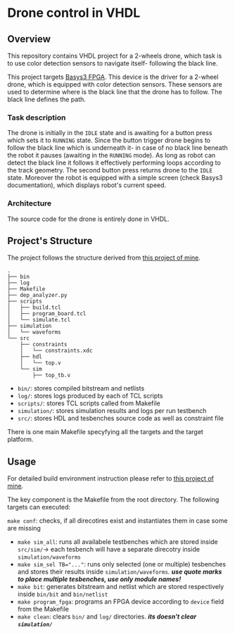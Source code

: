# Drone control in VHDL
## Overview
This repository contains VHDL project for a 2-wheels drone, which task is to use color detection sensors to navigate itself- following 
the black line. 

This project targets [Basys3 FPGA](https://digilent.com/reference/programmable-logic/basys-3/start?srsltid=AfmBOootJ_Xc5RPQhrUF_4EjSZz0n5AzfdAWLAsDfwucPtwLKkmuGbEX). This device is the driver for a 2-wheel drone, which is equipped with 
color detection sensors. These sensors are used to determine where is the black line that the drone has to follow. The black line defines
the path.

### Task description
The drone is initially in the ```IDLE``` state and is awaiting for a button press which sets it to ```RUNNING``` state. Since the 
button trigger drone begins to follow the black line which is underneath it- in case of no black line beneath the robot it pauses (awaiting in the ```RUNNING``` mode). As long as robot can detect the black line it follows it effectively performing loops according to the track geometry. The second button press returns drone to the ```IDLE``` state. Moreover the robot is equipped with a simple screen (check Basys3 documentation), which displays robot's current speed.

### Architecture
The source code for the drone is entirely done in VHDL. 

## Project's Structure
The project follows the structure derived from [this project of mine](https://github.com/szymek1/FPGA-TCL-Makefile-template).
```
.
├── bin
├── log
├── Makefile
├── dep_analyzer.py
├── scripts
│   ├── build.tcl
│   ├── program_board.tcl
│   └── simulate.tcl
├── simulation
│   └── waveforms
└── src
    ├── constraints
    │   └── constraints.xdc
    ├── hdl
    │   └── top.v
    └── sim
        ├── top_tb.v 
```
- ```bin/```: stores compiled bitstream and netlists
- ```log/```: stores logs produced by each of TCL scripts
- ```scripts/```: stores TCL scripts called from Makefile
- ```simulation/```: stores simulation results and logs per run testbench
- ```src/```: stores HDL and tesbenches source code as well as constraint file

There is one main Makefile specyfying all the targets and the target platform.

## Usage
For detailed build environment instruction please refer to [this project of mine](https://github.com/szymek1/FPGA-TCL-Makefile-template).

The key component is the Makefile from the root directory. The following targets can executed:

 ```make conf```: checks, if all direcotires exist and instantiates them in case some are missing
- ```make sim_all```: runs all availabele testbenches which are stored inside ```src/sim/```-> each tesbench will have a separate direcotry inside ```simulation/waveforms```
- ```make sim_sel TB="..."```: runs only selected (one or multiple) tesbenches and stores their results inside ```simulation/waveforms```. ***use quote marks to place multiple tesbenches, use only module names!***
- ```make bit```: generates bitstream and netlist which are stored respectively inside ```bin/bit``` and ```bin/netlist```
- ```make program_fpga```: programs an FPGA device according to ```device``` field from the Makefile
- ```make clean```: clears ```bin/``` and ```log/``` directories. ***its doesn't clear ```simulation/```***
